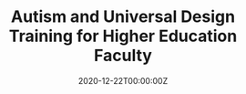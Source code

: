 ---
title: Autism and Universal Design Training for Higher Education Faculty
summary: I am a collaborator on an international project developing training to improve faculty and graduate teaching assistants' understanding of autistic college students and of the principles of Universal Design. This project is led and developed by a team of autistic and non-autistic researchers. You can access the training for free by clicking the button below.

tags:
- Autism
- Collaboration
date: "2020-12-22T00:00:00Z"
weight: 5
# Optional external URL for project (replaces project detail page).
external_link: "https://autismresearchinternational.wordpress.com/"

links:
#- icon: twitter
#  icon_pack: fab
#  name: Follow
#  url: https://twitter.com/georgecushen
url_code: ""
url_pdf: ""
url_slides: ""
url_video: ""
url_source: "https://www.researchgate.net/publication/349832158_Autism_UD_Training_for_FacultyTeachers_and_other_University_Staff#fullTextFileContent"

# Slides (optional).
#   Associate this project with Markdown slides.
#   Simply enter your slide deck's filename without extension.
#   E.g. `slides = "example-slides"` references `content/slides/example-slides.md`.
#   Otherwise, set `slides = ""`.
slides: ""
---
